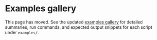 # Examples gallery

This page has moved. See the updated [examples gallery](examples.md) for detailed
summaries, run commands, and expected output snippets for each script under
`examples/`.
